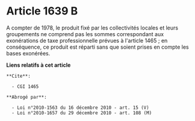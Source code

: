 # Article 1639 B

A compter de 1978, le produit fixé par les collectivités locales et leurs groupements ne comprend pas les sommes
correspondant aux exonérations de taxe professionnelle prévues à l'article 1465 ; en conséquence, ce produit est réparti sans
que soient prises en compte les bases exonérées.

**Liens relatifs à cet article**

	**Cite**:

	  - CGI 1465

	**Abrogé par**:

	  - Loi n°2010-1563 du 16 décembre 2010 - art. 15 (V)
	  - Loi n°2010-1657 du 29 décembre 2010 - art. 108 (M)
